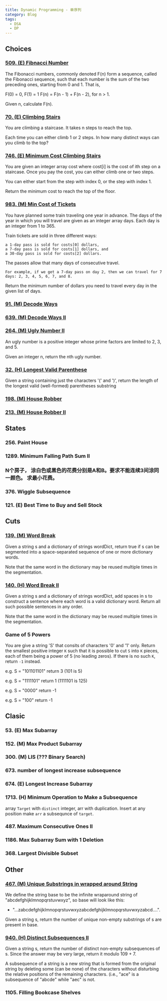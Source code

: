 ```yaml
---
title: Dynamic Programming - 单序列
category: Blog
tags:
  - DSA
  - DP
---
```


## Choices

### [509. (E) Fibnacci Number](https://leetcode.com/problems/fibonacci-number/description/)
The Fibonacci numbers, commonly denoted F(n) form a sequence, called the Fibonacci sequence, such that each number is the sum of the two preceding ones, starting from 0 and 1. That is,

F(0) = 0, F(1) = 1
F(n) = F(n - 1) + F(n - 2), for n > 1.

Given n, calculate F(n).


### [70. (E) Climbing Stairs](https://leetcode.com/problems/climbing-stairs/description/)
You are climbing a staircase. It takes n steps to reach the top.

Each time you can either climb 1 or 2 steps. In how many distinct ways can you climb to the top?


### [746. (E) Minimum Cost Climbing Stairs](https://leetcode.com/problems/min-cost-climbing-stairs/description/)
You are given an integer array cost where cost[i] is the cost of ith step on a staircase. Once you pay the cost, you can either climb one or two steps.

You can either start from the step with index 0, or the step with index 1.

Return the minimum cost to reach the top of the floor.


### [983. (M) Min Cost of Tickets](https://leetcode.com/problems/minimum-cost-for-tickets/description/)
You have planned some train traveling one year in advance. The days of the year in which you will travel are given as an integer array days. Each day is an integer from 1 to 365.

Train tickets are sold in three different ways:

    a 1-day pass is sold for costs[0] dollars,
    a 7-day pass is sold for costs[1] dollars, and
    a 30-day pass is sold for costs[2] dollars.

The passes allow that many days of consecutive travel.

    For example, if we get a 7-day pass on day 2, then we can travel for 7 days: 2, 3, 4, 5, 6, 7, and 8.

Return the minimum number of dollars you need to travel every day in the given list of days.

### [91. (M) Decode Ways](https://leetcode.com/problems/decode-ways/description/)

### [639. (M) Decode Ways II](https://leetcode.com/problems/decode-ways-ii/description/)

### [264. (M) Ugly Number II](https://leetcode.com/problems/ugly-number-ii/description/)
An ugly number is a positive integer whose prime factors are limited to 2, 3, and 5.

Given an integer n, return the nth ugly number.


### [32. (H) Longest Valid Parenthese](https://leetcode.com/problems/longest-valid-parentheses/description/)
Given a string containing just the characters '(' and ')', return the length of the longest valid (well-formed) parentheses
substring


### [198. (M) House Robber](https://leetcode.com/problems/house-robber/description/)

### [213. (M) House Robber II](https://leetcode.com/problems/house-robber-ii/description/)



## States

### 256. Paint House


### 1289. Minimum Falling Path Sum II

### N个房子， 涂白色或黑色的花费分别是A和B。要求不能连续3间涂同一颜色。 求最小花费。

### 376. Wiggle Subsequence


### 121. (E) Best Time to Buy and Sell Stock



## Cuts
### [139. (M) Word Break](https://leetcode.com/problems/word-break/description/)
Given a string s and a dictionary of strings wordDict, return true if s can be segmented into a space-separated sequence of one or more dictionary words.

Note that the same word in the dictionary may be reused multiple times in the segmentation.


### [140. (H) Word Break II](https://leetcode.com/problems/word-break-ii/description/)
Given a string s and a dictionary of strings wordDict, add spaces in s to construct a sentence where each word is a valid dictionary word. Return all such possible sentences in any order.

Note that the same word in the dictionary may be reused multiple times in the segmentation.

### Game of 5 Powers
You are give a string 'S' that consits of characters '0' and '1' only. Return the smallest positive integer `K` such that it is possible to cut `S` into `K` pieces, 
each of them being a power of 5 (no leading zeros). If there is no such `K`, return `-1` instead.

e.g. S = "101101101" return 3 (101 is 5)

e.g. S = "1111101" return 1 (1111101 is 125)

e.g. S = "0000" return -1

e.g. S = "100" return -1




## Clasic

### 53. (E) Max Subarray

### 152. (M) Max Product Subarray


### 300. (M) LIS (??? Binary Search)


### 673. number of longest increase subsequence


### 674. (E) Longest Increase Subarray


### 1713. (H) Minimum Operation to Make a Subsequence
array `Target` with `distinct` integer, arr with duplication. Insert at any position make `arr` a subsequnce of `target`.














### 487. Maximum Consecutive Ones II


### 1186. Max Subarray Sum with 1 Deletion


### 368. Largest Divisible Subset



## Other

### [467. (M) Unique Substrings in wrapped around String](https://leetcode.com/problems/unique-substrings-in-wraparound-string/)
We define the string base to be the infinite wraparound string of "abcdefghijklmnopqrstuvwxyz", so base will look like this:

- "...zabcdefghijklmnopqrstuvwxyzabcdefghijklmnopqrstuvwxyzabcd....".

Given a string s, return the number of unique non-empty substrings of s are present in base.


### [940. (H) Distinct Subsequences II](https://leetcode.com/problems/distinct-subsequences-ii/description/)
Given a string s, return the number of distinct non-empty subsequences of s. Since the answer may be very large, 
return it modulo 109 + 7.

A subsequence of a string is a new string that is formed from the original string by deleting some (can be none) of the characters without disturbing the relative positions of the remaining characters. (i.e., "ace" is a subsequence of "abcde" while "aec" is not. 


### 1105. Filling Bookcase Shelves

